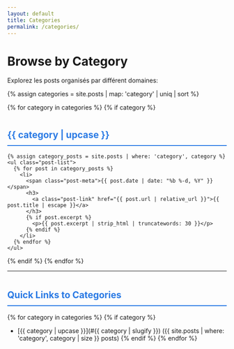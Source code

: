 ```yaml
---
layout: default
title: Categories
permalink: /categories/
---
```


# Browse by Category

Explorez les posts organisés par différent domaines:

{% assign categories = site.posts | map: 'category' | uniq | sort %}

{% for category in categories %}
  {% if category %}
    <h2 id="{{ category | slugify }}">{{ category | upcase }}</h2>

    {% assign category_posts = site.posts | where: 'category', category %}
    <ul class="post-list">
      {% for post in category_posts %}
        <li>
          <span class="post-meta">{{ post.date | date: "%b %-d, %Y" }}</span>
          <h3>
            <a class="post-link" href="{{ post.url | relative_url }}">{{ post.title | escape }}</a>
          </h3>
          {% if post.excerpt %}
            <p>{{ post.excerpt | strip_html | truncatewords: 30 }}</p>
          {% endif %}
        </li>
      {% endfor %}
    </ul>
  {% endif %}
{% endfor %}

---

## Quick Links to Categories

{% for category in categories %}
  {% if category %}
- [{{ category | upcase }}](#{{ category | slugify }}) ({{ site.posts | where: 'category', category | size }} posts)
  {% endif %}
{% endfor %}

<style>
.post-list li {
  margin-bottom: 2em;
  padding-bottom: 1em;
  border-bottom: 1px solid #eee;
}

.post-list li:last-child {
  border-bottom: none;
}

h2 {
  color: #2a7ae4;
  margin-top: 2em;
  padding-bottom: 0.5em;
  border-bottom: 2px solid #2a7ae4;
}
</style>
